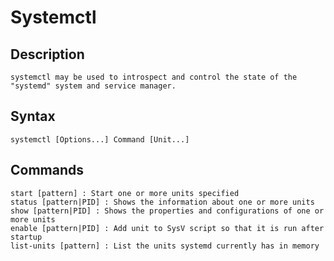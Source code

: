 # Systemctl

## Description

	systemctl may be used to introspect and control the state of the "systemd" system and service manager.

## Syntax

	systemctl [Options...] Command [Unit...]

## Commands

	start [pattern] : Start one or more units specified
	status [pattern|PID] : Shows the information about one or more units
	show [pattern|PID] : Shows the properties and configurations of one or more units
	enable [pattern|PID] : Add unit to SysV script so that it is run after startup
	list-units [pattern] : List the units systemd currently has in memory
